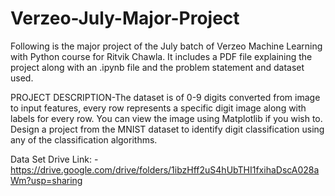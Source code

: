 # Verzeo-July-Major-Project
Following is the major project of the July batch of Verzeo Machine Learning with Python course for Ritvik Chawla. It includes a PDF file explaining the project along with an .ipynb file and the problem statement and dataset used.

PROJECT DESCRIPTION-The dataset is of 0-9 digits converted from image to input features, every row
represents a specific digit image along with labels for every row. You can view the
image using Matplotlib if you wish to.
Design a project from the MNIST dataset to identify digit classification using any of
the classification algorithms.

Data Set Drive Link: -
https://drive.google.com/drive/folders/1ibzHff2uS4hUbTHI1fxihaDscA028aWm?usp=sharing
